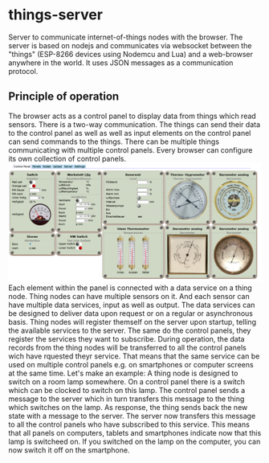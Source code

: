  # things-server
Server to communicate internet-of-things nodes with the browser.
The server is based on nodejs and communicates via websocket between the "things" (ESP-8266 devices using Nodemcu and Lua) and a web-browser anywhere in the world. It uses JSON messages as a communication protocol.
## Principle of operation
The browser acts as a control panel to display data from things which read sensors. There is a two-way communication. The things can send their data to the control panel as well as well as input elements on the control panel can send commands to the things. There can be multiple things communicating with multiple control panels. Every browser can configure its own collection of control panels.
![Control Panel Example](/Docs/images/ThingsPanel.png)
Each element within the panel is connected with a data service on a thing node. Thing nodes can have multiple sensors on it.  And each sensor can have multiple data services, input as well as output. The data services can be designed to deliver data upon request or on a regular or asynchronous basis.
Thing nodes will register themself on the server upon startup, telling the available services to the server. The same do the control panels, they register the services they want to subscribe.
During operation, the data records from the thing nodes will be transferred to all the control panels wich have rquested theyr service. That means that the same service can be used on multiple control panels e.g. on smartphones or computer screens at the same time. Let's make an example: A thing node is designed to switch on a room lamp somewhere. On a control panel there is a switch which can be clocked to switch on this lamp. The control panel sends a message to the server which in turn transfers this message to the thing which switches on the lamp. As response, the thing sends back the new state with a message to the server. The server now transfers this message to all the control panels who have subscribed to this service. This means that all panels on computers, tablets and smartphones indicate now that this lamp is switcheed on. If you switched on the lamp on the computer, you can now switch it off on the smartphone.

